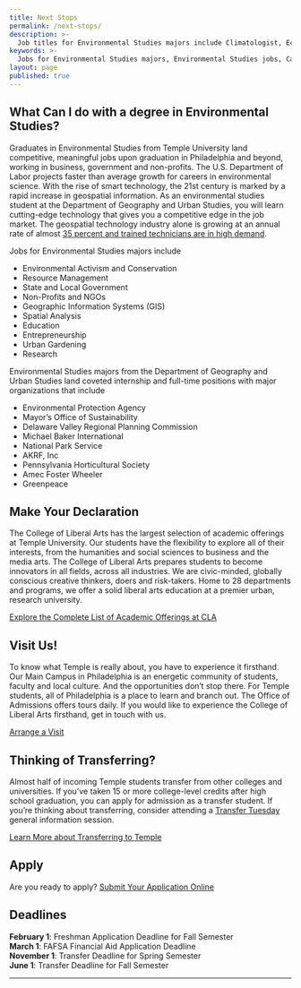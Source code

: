```yaml
---
title: Next Stops
permalink: /next-stops/
description: >-
  Job titles for Environmental Studies majors include Climatologist, Ecologist, Entomologist, Geographer and City Planner.
keywords: >-
  Jobs for Environmental Studies majors, Environmental Studies jobs, Careers in Environmental Science, Environmental Studies careers list
layout: page
published: true
---
```

## What Can I do with a degree in Environmental Studies?
Graduates in Environmental Studies from Temple University land competitive, meaningful jobs upon graduation in Philadelphia and beyond, working in business, government and non-profits. The U.S. Department of Labor projects faster than average growth for careers in environmental science. With the rise of smart technology, the 21st century is marked by a rapid increase in geospatial information. As an environmental studies student at the Department of Geography and Urban Studies, you will learn cutting-edge technology that gives you a competitive edge in the job market. The geospatial technology industry alone is growing at an annual rate of almost [35 percent and trained technicians are in high demand](https://www.doleta.gov/brg/indprof/geospatial_profile.cfm).

Jobs for Environmental Studies majors include

- Environmental Activism and Conservation
- Resource Management
- State and Local Government
- Non-Profits and NGOs
- Geographic Information Systems (GIS)
- Spatial Analysis
- Education
- Entrepreneurship
- Urban Gardening
- Research

Environmental Studies majors from the Department of Geography and Urban Studies land coveted internship and full-time positions with major organizations that include

- Environmental Protection Agency
- Mayor’s Office of Sustainability
- Delaware Valley Regional Planning Commission
- Michael Baker International
- National Park Service
- AKRF, Inc
- Pennsylvania Horticultural Society
- Amec Foster Wheeler
- Greenpeace

## Make Your Declaration
The College of Liberal Arts has the largest selection of academic offerings at Temple University. Our students have the flexibility to explore all of their interests, from the humanities and social sciences to business and the media arts. The College of Liberal Arts prepares students to become innovators in all fields, across all industries. We are civic-minded, globally conscious creative thinkers, doers and risk-takers. Home to 28 departments and programs, we offer a solid liberal arts education at a premier urban, research university.

[Explore the Complete List of Academic Offerings at CLA](https://liberalarts.temple.edu/)

## Visit Us!
To know what Temple is really about, you have to experience it firsthand. Our Main Campus in Philadelphia is an energetic community of students, faculty and local culture. And the opportunities don’t stop there. For Temple students, all of Philadelphia is a place to learn and branch out. The Office of Admissions offers tours daily. If you would like to experience the College of Liberal Arts firsthand, get in touch with us.

[Arrange a Visit](http://admissions.temple.edu/visit)

## Thinking of Transferring?
Almost half of incoming Temple students transfer from other colleges and universities. If you’ve taken 15 or more college-level credits after high school graduation, you can apply for admission as a transfer student. If you’re thinking about transferring, consider attending a [Transfer Tuesday](http://admissions.temple.edu/visit/transfer-tuesday) general information session.

[Learn More about Transferring to Temple](http://admissions.temple.edu/visit/transfer-tuesday)

## Apply
Are you ready to apply? [Submit Your Application Online](http://admissions.temple.edu/apply)

## Deadlines
**February 1**: Freshman Application Deadline for Fall Semester<br/>
**March 1**: FAFSA Financial Aid Application Deadline<br/>
**November 1**: Transfer Deadline for Spring Semester<br/>
**June 1**: Transfer Deadline for Fall Semester<br/>

___

<script type="text/javascript" src="https://form.jotform.com/jsform/81065159888167"></script>
